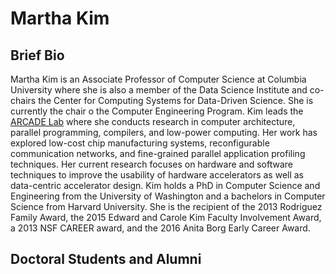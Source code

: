 # Martha Kim

## Brief Bio

Martha Kim is an Associate Professor of Computer Science at Columbia University where she is also a member of the Data Science Institute and co-chairs the Center for Computing Systems for Data-Driven Science. She is currently the chair o the Computer Engineering Program. Kim leads the [ARCADE Lab](http://arcade.cs.columbia.edu) where she conducts research in computer architecture, parallel programming, compilers, and low-power computing. Her work has explored low-cost chip manufacturing systems, reconfigurable communication networks, and fine-grained parallel application profiling techniques. Her current research focuses on hardware and software techniques to improve the usability of hardware accelerators as well as data-centric accelerator design. Kim holds a PhD in Computer Science and Engineering from the University of Washington and a bachelors in Computer Science from Harvard University. She is the recipient of the 2013 Rodriguez Family Award, the 2015 Edward and Carole Kim Faculty Involvement Award, a 2013 NSF CAREER award, and the 2016 Anita Borg Early Career Award.

## Doctoral Students and Alumni
